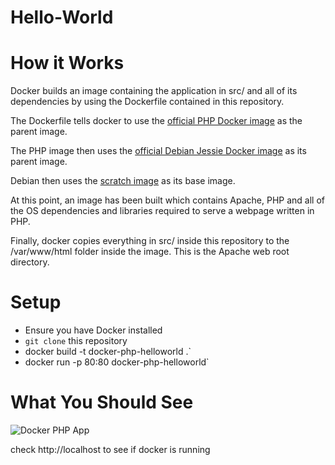 # Hello-World

# How it Works

Docker builds an image containing the application in src/ and all of its dependencies by using the Dockerfile contained in this repository.

The Dockerfile tells docker to use the [official PHP Docker image](https://hub.docker.com/_/php/) as the parent image.

The PHP image then uses the [official Debian Jessie Docker image](https://hub.docker.com/_/debian/) as its parent image.

Debian then uses the [scratch image](https://hub.docker.com/_/scratch/) as its base image.

At this point, an image has been built which contains Apache, PHP and all of the OS dependencies and libraries required to serve a webpage written in PHP.

Finally, docker copies everything in src/ inside this repository to the /var/www/html folder inside the image. This is the Apache web root directory.

# Setup

 - Ensure you have Docker installed
 - `git clone` this repository
 -  docker build -t docker-php-helloworld .` 
 -  docker run -p 80:80 docker-php-helloworld`

# What You Should See

![Docker PHP App](https://image.ibb.co/cTxSf7/whale.png "Hello World")
 
 check http://localhost to see if docker is running
